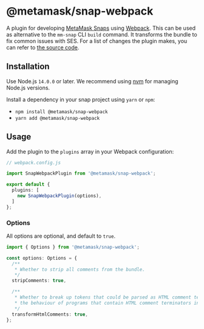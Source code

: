 # @metamask/snap-webpack

A plugin for developing [MetaMask Snaps](https://docs.metamask.io/guide/snaps.html) using [Webpack](https://webpack.js.org/). This can be used as alternative to the `mm-snap` CLI `build` command. It transforms the bundle to fix common issues with SES. For a list of changes the plugin makes, you can refer to [the source code](../utils/src/bundle.ts).

## Installation

Use Node.js `14.0.0` or later. We recommend using [nvm](https://github.com/nvm-sh/nvm) for managing Node.js versions.

Install a dependency in your snap project using `yarn` or `npm`:

- `npm install @metamask/snap-webpack`
- `yarn add @metamask/snap-webpack`

## Usage

Add the plugin to the `plugins` array in your Webpack configuration:

```ts
// webpack.config.js

import SnapWebpackPlugin from '@metamask/snap-webpack';

export default {
  plugins: [
    new SnapWebpackPlugin(options),
  ]
};
```

### Options

All options are optional, and default to `true`.

```ts
import { Options } from '@metamask/snap-webpack';

const options: Options = {
  /**
   * Whether to strip all comments from the bundle.
   */
  stripComments: true,

  /**
   * Whether to break up tokens that could be parsed as HTML comment terminators. This may change
   * the behaviour of programs that contain HTML comment terminators in string literals.
   */
  transformHtmlComments: true,
};
```
